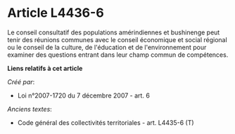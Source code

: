 # Article L4436-6

Le conseil consultatif des populations amérindiennes et bushinenge peut tenir des réunions communes avec le conseil
économique et social régional ou le conseil de la culture, de l'éducation et de l'environnement pour examiner des questions
entrant dans leur champ commun de compétences.

**Liens relatifs à cet article**

_Créé par_:

  - Loi n°2007-1720 du 7 décembre 2007 - art. 6

_Anciens textes_:

  - Code général des collectivités territoriales - art. L4435-6 (T)
